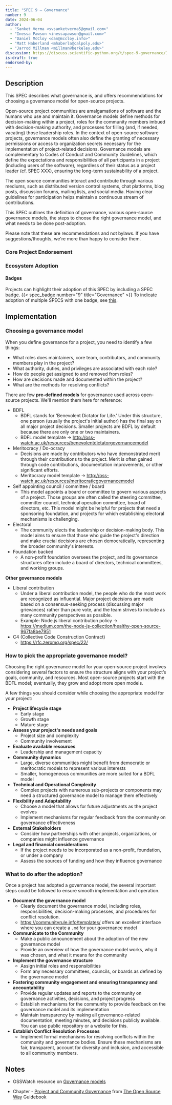 ```yaml
---
title: "SPEC 9 — Governance"
number: 9
date: 2024-06-04
author:
  - "Sanket Verma <svsanketverma5@gmail.com>"
  - "Inessa Pawson <inessapawson@gmail.com>"
  - "Daniel McCloy <dan@mccloy.info>"
  - "Matt Haberland <mhaberla@calpoly.edu>"
  - "Jarrod Millman <millman@berkeley.edu>"
discussion: https://discuss.scientific-python.org/t/spec-9-governance/1229
is-draft: true
endorsed-by:
---
```


## Description

This SPEC describes what governance is, and offers recommendations for choosing a
governance model for open-source projects.

Open-source project communities are amalgamations of software and the humans who
use and maintain it. Governance models define methods for decision-making
within a project, roles for the community members imbued with decision-making
authority, and processes for filling (and, if needed, vacating) those
leadership roles. In the context of open-source software projects, governance
models often also define the granting of necessary permissions or access to
organization secrets necessary for the implementation of project-related
decisions. Governance models are complementary to Codes of Conduct and
Community Guidelines, which define the expectations and responsibilities of all
participants in a project (including users of the software), regardless of
their status as a project leader (cf. SPEC XXX), ensuring the long-term
sustainability of a project.

The open source communities interact and contribute through various mediums,
such as distributed version control systems, chat platforms, blog posts,
discussion forums, mailing lists, and social media. Having clear guidelines for
participation helps maintain a continuous stream of contributions.

This SPEC outlines the definition of governance, various open-source governance
models, the steps to choose the right governance model, and what needs to be
done post-adoption.

Please note that these are recommendations and not bylaws. If you have
suggestions/thoughts, we're more than happy to consider them.

### Core Project Endorsement

<!--
Briefly discuss what it means for a core project to endorse this SPEC.
-->

### Ecosystem Adoption

<!--
Briefly discuss what it means for a project to adopt this SPEC.
-->

#### Badges

Projects can highlight their adoption of this SPEC by including a SPEC badge.
{{< spec_badge number="9" title="Governance" >}}
To indicate adoption of multiple SPECS with one badge, see [this](../purpose-and-process/#badges).

## Implementation

### Choosing a governance model

When you define governance for a project, you need to identify a few things:

- What roles does maintainers, core team, contributors, and community members
  play in the project?
- What authority, duties, and privileges are associated with each role?
- How do people get assigned to and removed from roles?
- How are decisions made and documented within the project?
- What are the methods for resolving conflicts?

There are few **pre-defined models** for governance used across open-source
projects. We'll mention them here for reference:

- BDFL
  - BDFL stands for 'Benevolent Dictator for Life.' Under this structure, one
    person (usually the project's initial author) has the final say on all
    major project decisions. Smaller projects are BDFL by default because
    there are only one or two maintainers.
  - BDFL model template → http://oss-watch.ac.uk/resources/benevolentdictatorgovernancemodel
- Meritocracy / Do-ocracy
  - Decisions are made by contributors who have demonstrated merit through
    their contributions to the project. Merit is often gained through
    code contributions, documentation improvements, or other significant efforts.
  - Meritocracy model template → http://oss-watch.ac.uk/resources/meritocraticgovernancemodel
- Self appointing council / committee / board
  - This model appoints a board or committee to govern various aspects of a
    project. Those groups are often called the steering committee, committer
    council, technical operation committee, board of directors, etc. This
    model might be helpful for projects that need a sponsoring foundation,
    and projects for which establishing electoral mechanisms is challenging.
- Electoral
  - The community elects the leadership or decision-making
    body. This model aims to ensure that those who guide the project's
    direction and make crucial decisions are chosen democratically,
    representing the broader community's interests.
- Foundation backed
  - A non-profit foundation oversees the project, and its governance
    structures often include a board of directors, technical committees, and
    working groups.

**Other governance models**

- Liberal contribution
  - Under a liberal contribution model, the people who do the most work are
    recognized as influential. Major project decisions are made based on a
    consensus-seeking process (discussing major grievances) rather than pure
    vote, and the team strives to include as many community perspectives as
    possible.
  - Example: Node.js liberal contribution policy → https://medium.com/the-node-js-collection/healthy-open-source-967fa8be7951
- C4 (Collective Code Construction Contract)
  - https://rfc.zeromq.org/spec/22/

### How to pick the appropriate governance model?

Choosing the right governance model for your open-source project involves
considering several factors to ensure the structure aligns with your project’s
goals, community, and resources. Most open-source projects start with the BDFL
model; eventually, they grow and adopt more open models.

A few things you should consider while choosing the appropriate model for your project:

- **Project lifecycle stage**
  - Early stage
  - Growth stage
  - Mature stage
- **Assess your project's needs and goals**
  - Project size and complexity
  - Community involvement
- **Evaluate available resources**
  - Leadership and management capacity
- **Community dynamics**
  - Large, diverse communities might benefit from democratic or meritocratic
    models to represent various interests
  - Smaller, homogeneous communities are more suited for a BDFL model
- **Technical and Operational Complexity**
  - Complex projects with numerous sub-projects or components may need a
    structured governance model to manage them effectively
- **Flexibility and Adaptability**
  - Choose a model that allows for future adjustments as the project evolves
  - Implement mechanisms for regular feedback from the community on governance
    effectiveness
- **External Stakeholders**
  - Consider how partnerships with other projects, organizations, or companies
    might influence governance
- **Legal and financial considerations**
  - If the project needs to be incorporated as a non-profit, foundation, or
    under a company
  - Assess the sources of funding and how they influence governance

### What to do after the adoption?

Once a project has adopted a governance model, the several important steps could
be followed to ensure smooth implementation and operation.

- **Document the governance model**
  - Clearly document the governance model, including roles, responsibilities,
    decision-making processes, and procedures for conflict resolution.
  - https://communityrule.info/templates/ offers an excellent interface where
    you can create a `.md` for your governance model
- **Communicate to the Community**
  - Make a public announcement about the adoption of the new governance model
  - Provide an overview of how the governance model works, why it was chosen,
    and what it means for the community
- **Implement the governance structure**
  - Assign initial roles and responsibilities
  - Form any necessary committees, councils, or boards as defined by the
    governance model
- **Fostering community engagement and ensuring transparency and
  accountability**
  - Provide regular updates and reports to the community on governance
    activities, decisions, and project progress
  - Establish mechanisms for the community to provide feedback on the
    governance model and its implementation
  - Maintain transparency by making all governance-related documentation,
    meeting minutes, and decisions publicly available. You can use public
    repository or a website for this.
- **Establish Conflict Resolution Processes**
  - Implement formal mechanisms for resolving conflicts within the community
    and governance bodies. Ensure these mechanisms are fair, transparent,
    account for diversity and inclusion, and accessible to all community
    members.

## Notes

- OSSWatch resource on [Governance models](http://oss-watch.ac.uk/resources/governancemodels)

- Chapter - [Project and Community Governance](https://www.theopensourceway.org/the_open_source_way-guidebook-2.0.html#_project_and_community_governance) from [The Open Source Way](https://www.theopensourceway.org/) Guidebook
